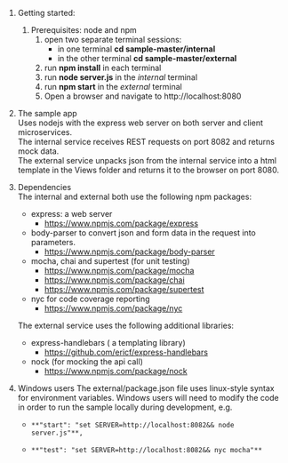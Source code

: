 1. Getting started:  
    1. Prerequisites: node and npm  
        1. open two separate terminal sessions:  
            * in one terminal **cd sample-master/internal**  
            * in the other terminal **cd sample-master/external**  
        1. run **npm install** in each terminal
        1. run **node server.js** in the *internal* terminal
        1. run **npm start** in the *external* terminal
        1. Open a browser and navigate to http://localhost:8080

1. The sample app  
Uses nodejs with the express web server on both server and client microservices.  
The internal service receives REST requests on port 8082 and returns mock data.  
The external service unpacks json from the internal service into a html template in the Views folder and returns it to the browser on port 8080.

1. Dependencies  
The internal and external both use the following npm packages:

   * express: a web server  
     * https://www.npmjs.com/package/express  
   * body-parser to convert json and form data in the request into parameters.  
     * https://www.npmjs.com/package/body-parser  
   * mocha, chai and supertest (for unit testing)  
     * https://www.npmjs.com/package/mocha  
     * https://www.npmjs.com/package/chai  
     * https://www.npmjs.com/package/supertest  
   * nyc for code coverage reporting  
     *  https://www.npmjs.com/package/nyc  
     
   The external service uses the following additional libraries:

   * express-handlebars ( a templating library)  
     * https://github.com/ericf/express-handlebars  
   * nock (for mocking the api call)  
     * https://www.npmjs.com/package/nock

1. Windows users
The external/package.json file uses linux-style syntax for environment variables.
Windows users will need to modify the code in order to run the sample locally during development, e.g.
    *     **"start": "set SERVER=http://localhost:8082&& node server.js"**,
    *     **"test": "set SERVER=http://localhost:8082&& nyc mocha"**
